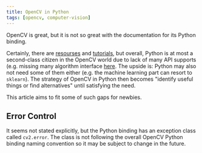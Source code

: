 ```yaml
---
title: OpenCV in Python
tags: [opencv, computer-vision]
---
```


OpenCV is great, but it is not so great with the documentation for its Python binding.

Certainly, there are [resourses](http://docs.opencv.org/3.0-beta/modules/refman.html) and
[tutorials](http://docs.opencv.org/3.0-beta/doc/py_tutorials/py_tutorials.html), 
but overall, Python is at most a second-class citizen in the OpenCV world 
due to lack of many API supports (e.g. missing many algorithm interface [here](http://docs.opencv.org/3.0-beta/modules/features2d/doc/feature_detection_and_description.html).
The upside is: Python may also not need some of them either (e.g. the machine learning part can resort to `sklearn`).
The strategy of OpenCV in Python then becomes "identify useful things or find alternatives" until satisfying the need.

This article aims to fit some of such gaps for newbies.

## Error Control

It seems not stated explicitly, but the Python binding has an exception class called `cv2.error`.
The class is not following the overall OpenCV Python binding naming convention so it may be subject to change in the future.

